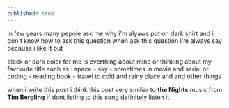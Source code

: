 ```yaml
---
published: true
---
```

in few years many pepole ask me why i'm alyaws put on dark shirt and i don't know how to ask this question when ask this question i'm always say because i like it but 


black or dark color for me is everthing about mind or thinking about my favrioute title such as : space - sky - sometimes in movie and serial or coding - reading book - travel to cold and rainy place and and other things 

when i write this post i think this post very smiliar to **the Nights** music from **Tim Bergling** if dont listing to this song definitely listen it
